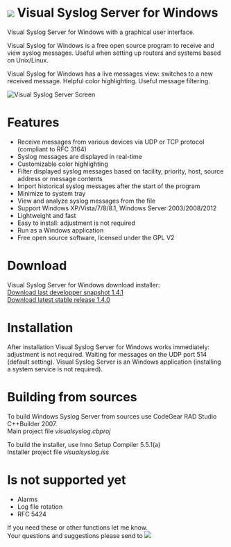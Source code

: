 ![](https://raw.githubusercontent.com/MaxBelkov/visualsyslog/master/screens/ico.png) Visual Syslog Server for Windows
===
Visual Syslog Server for Windows with a graphical user interface.

Visual Syslog for Windows is a free open source program to receive and view syslog messages. Useful when setting up routers and systems based on Unix/Linux.

Visual Syslog for Windows has a live messages view: switches to a new received message. Helpful color highlighting. Useful message filtering.

![Visual Syslog Server Screen](https://github.com/MaxBelkov/visualsyslog/blob/master/screens/screen1.png?raw=true)

Features
===
* Receive messages from various devices via UDP or TCP protocol (compliant to RFC 3164)
* Syslog messages are displayed in real-time
* Customizable color highlighting
* Filter displayed syslog messages based on facility, priority, host, source address or message contents
* Import historical syslog messages after the start of the program
* Minimize to system tray
* View and analyze syslog messages from the file
* Support Windows XP/Vista/7/8/8.1, Windows Server 2003/2008/2012
* Lightweight and fast
* Easy to install: adjustment is not required
* Run as a Windows application
* Free open source software, licensed under the GPL V2

Download
===
Visual Syslog Server for Windows download installer:  
[Download last developper snapshot 1.4.1](https://github.com/MaxBelkov/visualsyslog/blob/master/Output/visualsyslog_setup.exe?raw=true)  
[Download latest stable release 1.4.0](https://github.com/MaxBelkov/visualsyslog/releases/latest)

Installation
===
After installation Visual Syslog Server for Windows works immediately: adjustment is not required.
Waiting for messages on the UDP port 514 (default setting).
Visual Syslog Server is an Windows application (installing a system service is not required).

Building from sources
===
To build Windows Syslog Server from sources use CodeGear RAD Studio C++Builder 2007.  
Main project file _visualsyslog.cbproj_

To build the installer, use Inno Setup Compiler 5.5.1(a)  
Installer project file _visualsyslog.iss_

Is not supported yet
===
* Alarms
* Log file rotation
* RFC 5424

If you need these or other functions let me know.  
Your questions and suggestions please send to ![ ](https://github.com/MaxBelkov/visualsyslog/blob/master/screens/m.png?raw=true)
